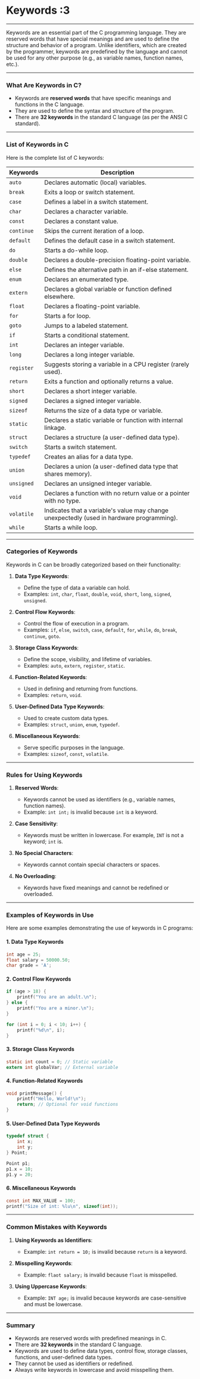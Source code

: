 # Keywords :3
---
Keywords are an essential part of the C programming language. They are reserved words that have special meanings and are used to define the structure and behavior of a program. Unlike identifiers, which are created by the programmer, keywords are predefined by the language and cannot be used for any other purpose (e.g., as variable names, function names, etc.).

---

### What Are Keywords in C?
- Keywords are **reserved words** that have specific meanings and functions in the C language.
- They are used to define the syntax and structure of the program.
- There are **32 keywords** in the standard C language (as per the ANSI C standard).

---

### List of Keywords in C
Here is the complete list of C keywords:

| Keywords       | Description                                                                 |
|----------------|-----------------------------------------------------------------------------|
| `auto`         | Declares automatic (local) variables.                                       |
| `break`        | Exits a loop or switch statement.                                           |
| `case`         | Defines a label in a switch statement.                                      |
| `char`         | Declares a character variable.                                              |
| `const`        | Declares a constant value.                                                  |
| `continue`     | Skips the current iteration of a loop.                                      |
| `default`      | Defines the default case in a switch statement.                             |
| `do`           | Starts a do-while loop.                                                     |
| `double`       | Declares a double-precision floating-point variable.                        |
| `else`         | Defines the alternative path in an if-else statement.                       |
| `enum`         | Declares an enumerated type.                                                |
| `extern`       | Declares a global variable or function defined elsewhere.                   |
| `float`        | Declares a floating-point variable.                                         |
| `for`          | Starts a for loop.                                                          |
| `goto`         | Jumps to a labeled statement.                                               |
| `if`           | Starts a conditional statement.                                             |
| `int`          | Declares an integer variable.                                               |
| `long`         | Declares a long integer variable.                                           |
| `register`     | Suggests storing a variable in a CPU register (rarely used).                |
| `return`       | Exits a function and optionally returns a value.                            |
| `short`        | Declares a short integer variable.                                          |
| `signed`       | Declares a signed integer variable.                                         |
| `sizeof`       | Returns the size of a data type or variable.                                |
| `static`       | Declares a static variable or function with internal linkage.               |
| `struct`       | Declares a structure (a user-defined data type).                            |
| `switch`       | Starts a switch statement.                                                  |
| `typedef`      | Creates an alias for a data type.                                           |
| `union`        | Declares a union (a user-defined data type that shares memory).             |
| `unsigned`     | Declares an unsigned integer variable.                                      |
| `void`         | Declares a function with no return value or a pointer with no type.         |
| `volatile`     | Indicates that a variable's value may change unexpectedly (used in hardware programming). |
| `while`        | Starts a while loop.                                                        |

---

### Categories of Keywords
Keywords in C can be broadly categorized based on their functionality:

1. **Data Type Keywords**:
   - Define the type of data a variable can hold.
   - Examples: `int`, `char`, `float`, `double`, `void`, `short`, `long`, `signed`, `unsigned`.

2. **Control Flow Keywords**:
   - Control the flow of execution in a program.
   - Examples: `if`, `else`, `switch`, `case`, `default`, `for`, `while`, `do`, `break`, `continue`, `goto`.

3. **Storage Class Keywords**:
   - Define the scope, visibility, and lifetime of variables.
   - Examples: `auto`, `extern`, `register`, `static`.

4. **Function-Related Keywords**:
   - Used in defining and returning from functions.
   - Examples: `return`, `void`.

5. **User-Defined Data Type Keywords**:
   - Used to create custom data types.
   - Examples: `struct`, `union`, `enum`, `typedef`.

6. **Miscellaneous Keywords**:
   - Serve specific purposes in the language.
   - Examples: `sizeof`, `const`, `volatile`.

---

### Rules for Using Keywords
1. **Reserved Words**:
   - Keywords cannot be used as identifiers (e.g., variable names, function names).
   - Example: `int int;` is invalid because `int` is a keyword.

2. **Case Sensitivity**:
   - Keywords must be written in lowercase. For example, `INT` is not a keyword; `int` is.

3. **No Special Characters**:
   - Keywords cannot contain special characters or spaces.

4. **No Overloading**:
   - Keywords have fixed meanings and cannot be redefined or overloaded.

---

### Examples of Keywords in Use
Here are some examples demonstrating the use of keywords in C programs:

#### 1. Data Type Keywords
```c
int age = 25;
float salary = 50000.50;
char grade = 'A';
```

#### 2. Control Flow Keywords
```c
if (age > 18) {
    printf("You are an adult.\n");
} else {
    printf("You are a minor.\n");
}

for (int i = 0; i < 10; i++) {
    printf("%d\n", i);
}
```

#### 3. Storage Class Keywords
```c
static int count = 0; // Static variable
extern int globalVar; // External variable
```

#### 4. Function-Related Keywords
```c
void printMessage() {
    printf("Hello, World!\n");
    return; // Optional for void functions
}
```

#### 5. User-Defined Data Type Keywords
```c
typedef struct {
    int x;
    int y;
} Point;

Point p1;
p1.x = 10;
p1.y = 20;
```

#### 6. Miscellaneous Keywords
```c
const int MAX_VALUE = 100;
printf("Size of int: %lu\n", sizeof(int));
```

---

### Common Mistakes with Keywords
1. **Using Keywords as Identifiers**:
   - Example: `int return = 10;` is invalid because `return` is a keyword.

2. **Misspelling Keywords**:
   - Example: `flaot salary;` is invalid because `float` is misspelled.

3. **Using Uppercase Keywords**:
   - Example: `INT age;` is invalid because keywords are case-sensitive and must be lowercase.

---

### Summary
- Keywords are reserved words with predefined meanings in C.
- There are **32 keywords** in the standard C language.
- Keywords are used to define data types, control flow, storage classes, functions, and user-defined data types.
- They cannot be used as identifiers or redefined.
- Always write keywords in lowercase and avoid misspelling them.

